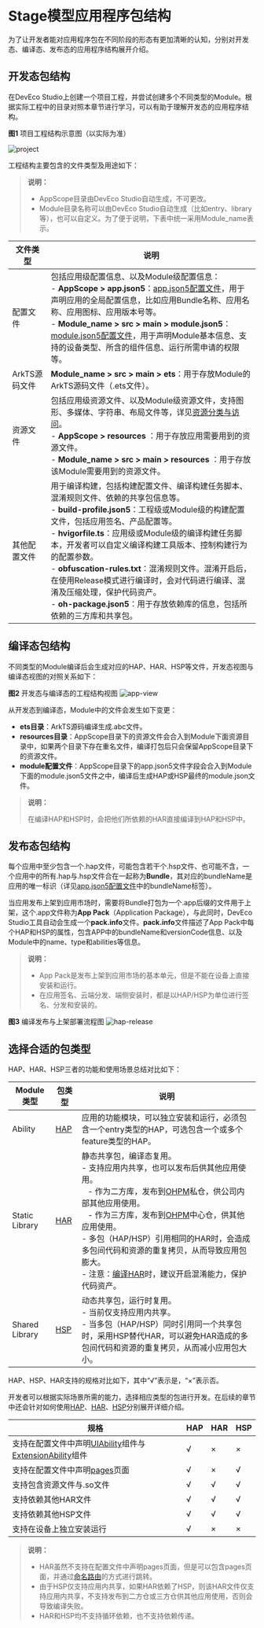 # Stage模型应用程序包结构

为了让开发者能对应用程序包在不同阶段的形态有更加清晰的认知，分别对开发态、编译态、发布态的应用程序结构展开介绍。

## 开发态包结构
在DevEco Studio上创建一个项目工程，并尝试创建多个不同类型的Module。根据实际工程中的目录对照本章节进行学习，可以有助于理解开发态的应用程序结构。

**图1** 项目工程结构示意图（以实际为准）

![project](figures/project.png)

工程结构主要包含的文件类型及用途如下：

> **说明：**
> 
> - AppScope目录由DevEco Studio自动生成，不可更改。 
> - Module目录名称可以由DevEco Studio自动生成（比如entry、library等），也可以自定义。为了便于说明，下表中统一采用Module_name表示。

 
| 文件类型 | 说明 | 
| -------- | -------- | 
| 配置文件 | 包括应用级配置信息、以及Module级配置信息：<br/> - **AppScope &gt; app.json5**：[app.json5配置文件](app-configuration-file.md)，用于声明应用的全局配置信息，比如应用Bundle名称、应用名称、应用图标、应用版本号等。<br/> - **Module_name &gt; src &gt; main &gt; module.json5**：[module.json5配置文件](module-configuration-file.md)，用于声明Module基本信息、支持的设备类型、所含的组件信息、运行所需申请的权限等。 |
| ArkTS源码文件 | **Module_name &gt; src &gt; main &gt; ets**：用于存放Module的ArkTS源码文件（.ets文件）。| 
| 资源文件 | 包括应用级资源文件、以及Module级资源文件，支持图形、多媒体、字符串、布局文件等，详见[资源分类与访问](resource-categories-and-access.md)。<br/> - **AppScope &gt; resources** ：用于存放应用需要用到的资源文件。<br/> - **Module_name &gt; src &gt; main &gt; resources** ：用于存放该Module需要用到的资源文件。| 
| 其他配置文件 | 用于编译构建，包括构建配置文件、编译构建任务脚本、混淆规则文件、依赖的共享包信息等。<br/> - **build-profile.json5**：工程级或Module级的构建配置文件，包括应用签名、产品配置等。 <br/> - **hvigorfile.ts**：应用级或Module级的编译构建任务脚本，开发者可以自定义编译构建工具版本、控制构建行为的配置参数。<br/> - **obfuscation-rules.txt**：混淆规则文件。混淆开启后，在使用Release模式进行编译时，会对代码进行编译、混淆及压缩处理，保护代码资产。<br/> - **oh-package.json5**：用于存放依赖库的信息，包括所依赖的三方库和共享包。 | 


## 编译态包结构
不同类型的Module编译后会生成对应的HAP、HAR、HSP等文件，开发态视图与编译态视图的对照关系如下：

**图2** 开发态与编译态的工程结构视图 
![app-view](figures/app-view.png)

从开发态到编译态，Module中的文件会发生如下变更：
- **ets目录**：ArkTS源码编译生成.abc文件。
- **resources目录**：AppScope目录下的资源文件会合入到Module下面资源目录中，如果两个目录下存在重名文件，编译打包后只会保留AppScope目录下的资源文件。
- **module配置文件**：AppScope目录下的app.json5文件字段会合入到Module下面的module.json5文件之中，编译后生成HAP或HSP最终的module.json文件。

> **说明：**
> 
> 在编译HAP和HSP时，会把他们所依赖的HAR直接编译到HAP和HSP中。

## 发布态包结构

每个应用中至少包含一个.hap文件，可能包含若干个.hsp文件、也可能不含，一个应用中的所有.hap与.hsp文件合在一起称为**Bundle**，其对应的bundleName是应用的唯一标识（详见[app.json5配置文件](app-configuration-file.md)中的bundleName标签）。

当应用发布上架到应用市场时，需要将Bundle打包为一个.app后缀的文件用于上架，这个.app文件称为**App Pack**（Application Package），与此同时，DevEco Studio工具自动会生成一个**pack.info**文件。**pack.info**文件描述了App Pack中每个HAP和HSP的属性，包含APP中的bundleName和versionCode信息、以及Module中的name、type和abilities等信息。

> **说明：**
> 
> - App Pack是发布上架到应用市场的基本单元，但是不能在设备上直接安装和运行。
> - 在应用签名、云端分发、端侧安装时，都是以HAP/HSP为单位进行签名、分发和安装的。

**图3** 编译发布与上架部署流程图
![hap-release](figures/hap-release.png)

## 选择合适的包类型

HAP、HAR、HSP三者的功能和使用场景总结对比如下：

| Module类型 | 包类型 | 说明 | 
| -------- | -------- | -------- | 
| Ability | [HAP](hap-package.md)| 应用的功能模块，可以独立安装和运行，必须包含一个entry类型的HAP，可选包含一个或多个feature类型的HAP。| 
| Static Library | [HAR](har-package.md) | 静态共享包，编译态复用。<br/> - 支持应用内共享，也可以发布后供其他应用使用。<br/> &ensp; - 作为二方库，发布到[OHPM](https://ohpm.openharmony.cn/)私仓，供公司内部其他应用使用。<br/> &ensp; - 作为三方库，发布到[OHPM](https://ohpm.openharmony.cn/)中心仓，供其他应用使用。<br/> - 多包（HAP/HSP）引用相同的HAR时，会造成多包间代码和资源的重复拷贝，从而导致应用包膨大。<br/> - 注意：[编译HAR](har-package.md#编译)时，建议开启混淆能力，保护代码资产。 | 
| Shared Library | [HSP](in-app-hsp.md)| 动态共享包，运行时复用。<br/> - 当前仅支持应用内共享。<br/> - 当多包（HAP/HSP）同时引用同一个共享包时，采用HSP替代HAR，可以避免HAR造成的多包间代码和资源的重复拷贝，从而减小应用包大小。 | 

HAP、HSP、HAR支持的规格对比如下，其中“√”表示是，“×”表示否。 

开发者可以根据实际场景所需的能力，选择相应类型的包进行开发。在后续的章节中还会针对如何使用[HAP](hap-package.md)、[HAR](har-package.md)、[HSP](in-app-hsp.md)分别展开详细介绍。

| 规格| HAP | HAR | HSP |
| -------- | ---------- |----------- |----------- |
| 支持在配置文件中声明[UIAbility](../application-models/uiability-overview.md)组件与[ExtensionAbility](../application-models/extensionability-overview.md)组件  |  √  |  ×   |  ×   |
| 支持在配置文件中声明[pages](./module-configuration-file.md#pages标签)页面| √  |× |√ |
| 支持包含资源文件与.so文件 | √  |√ |√|
| 支持依赖其他HAR文件 | √ |√  |√  |
| 支持依赖其他HSP文件 | √ |√  |√  |
| 支持在设备上独立安装运行 | √ |× |× |

> **说明：**
> 
> - HAR虽然不支持在配置文件中声明pages页面，但是可以包含pages页面，并通过[命名路由](../ui/arkts-routing.md#命名路由)的方式进行跳转。
> - 由于HSP仅支持应用内共享，如果HAR依赖了HSP，则该HAR文件仅支持应用内共享，不支持发布到二方仓或三方仓供其他应用使用，否则会导致编译失败。
> - HAR和HSP均不支持循环依赖，也不支持依赖传递。

